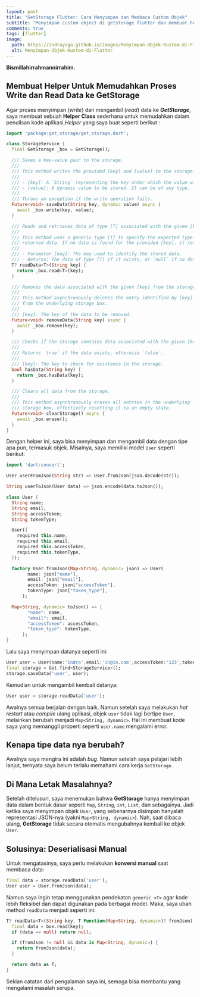 ```yaml
---
layout: post
title: "GetStorage Flutter: Cara Menyimpan dan Membaca Custom Objek"
subtitle: "Menyimpan custom object di getstorage flutter dan membuat helper yang bisa membantu mengurangi boilerplate."
comments: true
tags: [flutter]
image:
  path: https://indrayoga.github.io/images/Menyimpan-Objek-Kustom-di-Flutter.png
  alt: Menyimpan-Objek-Kustom-di-Flutter
---
```


**Bismillahirrahmannirrahim.**

## Membuat Helper Untuk Memudahkan Proses Write dan Read Data ke GetStorage

Agar proses menyimpan (_write_) dan mengambil (_read_) data ke **_GetStorage_**, saya membuat sebuah **Helper Class** sederhana untuk memudahkan dalam penulisan kode aplikasi,_Helper_ yang saya buat seperti berikut :

```dart
import 'package:get_storage/get_storage.dart';

class StorageService {
  final GetStorage _box = GetStorage();

  /// Saves a key-value pair to the storage.
  ///
  /// This method writes the provided [key] and [value] to the storage asynchronously.
  ///
  /// - [key]: A `String` representing the key under which the value will be stored.
  /// - [value]: A dynamic value to be stored. It can be of any type.
  ///
  /// Throws an exception if the write operation fails.
  Future<void> saveData(String key, dynamic value) async {
    await _box.write(key, value);
  }

  /// Reads and retrieves data of type [T] associated with the given [key] from storage.
  ///
  /// This method uses a generic type [T] to specify the expected type of the
  /// returned data. If no data is found for the provided [key], it returns `null`.
  ///
  /// - Parameter [key]: The key used to identify the stored data.
  /// - Returns: The data of type [T] if it exists, or `null` if no data is found.
  T? readData<T>(String key) {
    return _box.read<T>(key);
  }

  /// Removes the data associated with the given [key] from the storage.
  ///
  /// This method asynchronously deletes the entry identified by [key]
  /// from the underlying storage box.
  ///
  /// [key]: The key of the data to be removed.
  Future<void> removeData(String key) async {
    await _box.remove(key);
  }

  /// Checks if the storage contains data associated with the given [key].
  ///
  /// Returns `true` if the data exists, otherwise `false`.
  ///
  /// [key]: The key to check for existence in the storage.
  bool hasData(String key) {
    return _box.hasData(key);
  }

  /// Clears all data from the storage.
  ///
  /// This method asynchronously erases all entries in the underlying
  /// storage box, effectively resetting it to an empty state.
  Future<void> clearStorage() async {
    await _box.erase();
  }
}

```

Dengan helper ini, saya bisa menyimpan dan mengambil data dengan tipe apa pun, termasuk objek. Misalnya, saya memiliki model `User` seperti berikut:

```dart
import 'dart:convert';

User userFromJson(String str) => User.fromJson(json.decode(str));

String userToJson(User data) => json.encode(data.toJson());

class User {
  String name;
  String email;
  String accessToken;
  String tokenType;

  User({
    required this.name,
    required this.email,
    required this.accessToken,
    required this.tokenType,
  });

  factory User.fromJson(Map<String, dynamic> json) => User(
        name: json["name"],
        email: json["email"],
        accessToken: json["accessToken"],
        tokenType: json["token_type"],
      );

  Map<String, dynamic> toJson() => {
        "name": name,
        "email": email,
        "accessToken": accessToken,
        "token_type": tokenType,
      };
}
```

Lalu saya menyimpan datanya seperti ini:

```dart
User user = User(name:'indra',email:'in@in.com',accessToken:'123',tokenType:'bearer');
final storage = Get.find<StorageService>();
storage.saveData('user', user);
```

Kemudian untuk mengambil kembali datanya:

```dart
User user = storage.readData('user');
```

Awalnya semua berjalan dengan baik. Namun setelah saya melakukan _hot restart_ atau _compile_ ulang aplikasi, objek `user` tidak lagi bertipe `User`, melainkan berubah menjadi `Map<String, dynamic>`. Hal ini membuat kode saya yang memanggil properti seperti `user.name` mengalami error.

## Kenapa tipe data nya berubah?

Awalnya saya mengira ini adalah _bug_. Namun setelah saya pelajari lebih lanjut, ternyata saya belum terlalu memahami cara kerja `GetStorage`.

## Di Mana Letak Masalahnya?

Setelah ditelusuri, saya menemukan bahwa **GetStorage** hanya menyimpan data dalam bentuk dasar seperti `Map`, `String`, `int`, `List`, dan sebagainya. Jadi ketika saya menyimpan objek `User`, yang sebenarnya disimpan hanyalah representasi JSON-nya (yakni `Map<String, dynamic>`). Nah, saat dibaca ulang, **GetStorage** tidak secara otomatis mengubahnya kembali ke objek `User`.

## Solusinya: Deserialisasi Manual

Untuk mengatasinya, saya perlu melakukan **konversi manual** saat membaca data:

```dart
final data = storage.readData('user');
User user = User.fromJson(data);
```

Namun saya ingin tetap menggunakan pendekatan `generic <T>` agar kode lebih fleksibel dan dapat digunakan pada berbagai model. Maka, saya ubah method `readData` menjadi seperti ini:

```dart
T? readData<T>(String key, T Function(Map<String, dynamic>)? fromJson) {
  final data = box.read(key);
  if (data == null) return null;

  if (fromJson != null && data is Map<String, dynamic>) {
    return fromJson(data);
  }

  return data as T;
}
```

Sekian catatan dari pengalaman saya ini, semoga bisa membantu yang mengalami masalah serupa.
